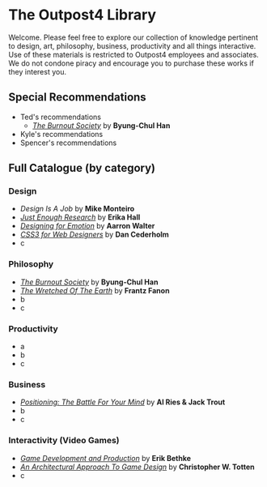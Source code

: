 # The Outpost4 Library

Welcome. Please feel free to explore our collection of knowledge pertinent to design, art, philosophy, business, productivity and all things interactive. Use of these materials is restricted to Outpost4 employees and associates. We do not condone piracy and encourage you to purchase these works if they interest you.

## Special Recommendations
- Ted's recommendations
  - [_The Burnout Society_](burnout.pdf) by **Byung-Chul Han**
- Kyle's recommendations
- Spencer's recommendations

## Full Catalogue (by category)

### Design
- _Design Is A Job_ by **Mike Monteiro**
- [_Just Enough Research_](Just_Enough_Research_-_Erika_Hall.pdf) by **Erika Hall**
- [_Designing for Emotion_](for_Emotion.pdf) by **Aarron Walter**
- [_CSS3 for Web Designers_](CSS3.pdf) by **Dan Cederholm**
- c

### Philosophy

- [_The Burnout Society_](burnout.pdf) by **Byung-Chul Han**
- [_The Wretched Of The Earth_](Fanon_Frantz_The_Wretched_Of_The_Earth.pdf) by **Frantz Fanon**
- b
- c

### Productivity

- a
- b
- c

### Business

- [_Positioning: The Battle For Your Mind_](Positioning_-_Al_Ries.epub) by **Al Ries & Jack Trout**
- b
- c

### Interactivity (Video Games)

- [_Game Development and Production_](gdp.pdf) by **Erik Bethke**
- [_An Architectural Approach To Game Design_](Arch.pdf) by **Christopher W. Totten**
- c

